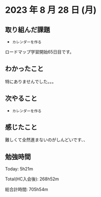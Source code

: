 # 2023 年 8 月 28 日 (月)

## 取り組んだ課題

- `カレンダーを作る`

ロードマップ学習開始65日目です。

## わかったこと

特にありませんでした。。。

## 次やること

- `カレンダーを作る`

## 感じたこと

難しくて全然進まないのがしんどいです、、


## 勉強時間

Today: 5h21m

Total(HC入会後): 268h52m

総合計時間: 705h54m
